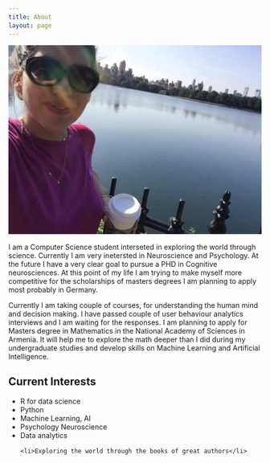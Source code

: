 ```yaml
---
title: About
layout: page
---
```

<img src="nydream.png">

<p>I am a Computer Science student interseted in exploring the world through science. 
Currently I am very inetersted in Neuroscience and Psychology. At the future I have a 
very clear goal to pursue a PHD in Cognitive neurosciences. At this point of my life I am trying
to make myself  more competitive for the scholarships of masters degrees I am planning to apply most probably in Germany.</p>
<p>
Currently I am taking couple of courses, for understanding the human mind and decision making.
I have passed couple of user behaviour analytics interviews and I am waiting for the responses.
I am planning to apply for Masters degree in Mathematics in the National Academy of Sciences in Armenia. It will help me to explore the math deeper than I did during my undergraduate studies and develop skills on Machine Learning and Artificial Intelligence. </p>

<h2>Current Interests</h2>

<ul class="skill-list">
	<li>R for data science</li>
	<li>Python </li>
	<li>Machine Learning, AI</li>
	<li>Psychology Neuroscience </li>
	<li>Data analytics</li>
	
	<li>Exploring the world through the books of great authors</li>
</ul>